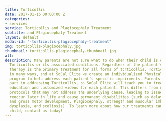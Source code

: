 ```yaml
---
title: Torticollis
date: 2017-01-15 00:00:00 Z
categories:
- services
service: Torticollis and Plagiocephaly Treatment
subtitle: and Plagiocephaly Treatment
layout: default
modal-id: "-torticollis-plagiocephaly-treatment"
img: torticollis-plagiocephaly.jpg
thumbnail: torticollis-plagiocephaly-thumbnail.jpg
alt:
description: Many parents are not sure what to do when their child is diagnosed with
  Torticollis or its associated conditions. Regardless of the patient’s age, physical
  therapy is the primary treatment for all forms of torticollis. Torticollis can present
  in many ways, and at SoCal Elite we create an individualized Physical Therapy treatment
  program to help address each patient’s specific impairments. Parents play a big
  part in addressing Torticollis, so SoCal Elite will teach you to treat you child with thorough
  education and customized videos for each patient. This differs from many “cookie-cutter”
  protocols that may not address the underlying cause, leading to issues that can
  reoccur later in life and cause permanent disabilities (such as delayed milestones
  and gross motor development, Plagiocephaly, strength and muscular imbalances, hip
  dysplasia, and scoliosis). To learn more about how our treatments can help your
  child, contact us today!
---
```

